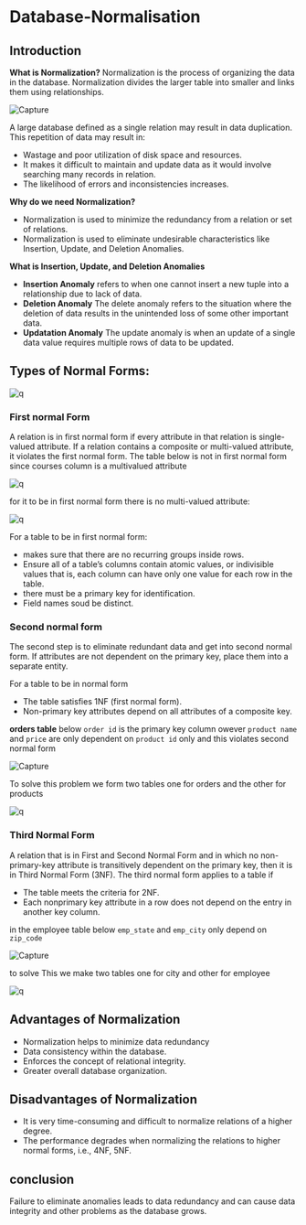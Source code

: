 # Database-Normalisation

## Introduction
**What is Normalization?**
Normalization is the process of organizing the data in the database. Normalization divides the larger table into smaller and links them using relationships.

![Capture](https://github.com/allan-pg/database-normalisation/assets/62595869/6360602e-f89b-4e51-b85b-5299e7f7503a)


A large database defined as a single relation may result in data duplication. This repetition of data may result in:
- Wastage and poor utilization of disk space and resources.
- It makes it difficult to maintain and update data as it would involve searching many records in relation.
- The likelihood of errors and inconsistencies increases.
 
**Why do we need Normalization?** 
- Normalization is used to minimize the redundancy from a relation or set of relations.
- Normalization is used to eliminate undesirable characteristics like Insertion, Update, and Deletion Anomalies.

 **What is Insertion, Update, and Deletion Anomalies**
 - **Insertion Anomaly** refers to when one cannot insert a new tuple into a relationship due to lack of data.
 - **Deletion Anomaly** The delete anomaly refers to the situation where the deletion of data results in the unintended loss of some other important data.
 - **Updatation Anomaly** The update anomaly is when an update of a single data value requires multiple rows of data to be updated.

  ## Types of Normal Forms:

  ![q](https://github.com/allan-pg/database-normalisation/assets/62595869/ec10892d-c085-40b2-9d83-09cbf991552a)


  ### First normal Form
  A relation is in first normal form if every attribute in that relation is single-valued attribute. If a relation contains a composite or multi-valued attribute, it violates the first normal form.
   The table below is not in first normal form since courses column is a multivalued attribute
   
![q](https://github.com/allan-pg/database-normalisation/assets/62595869/67d6343b-5dc3-4db5-acc1-e8b3fcb7642d)

for it to be in first normal form there is no multi-valued attribute:

![q](https://github.com/allan-pg/database-normalisation/assets/62595869/35078de7-6696-4a18-a1b3-937727a5e3cd)

For a table to be in first normal form:
- makes sure that there are no recurring groups inside rows.
- Ensure all of a table’s columns contain atomic values, or indivisible values that is, each column can have only one value for each row in the table.
- there must be a primary key for identification.
- Field names soud be distinct.

### Second normal form
The second step is to eliminate redundant data and get into second normal form. If attributes are not dependent on the primary key, place them into a separate entity. 

For a table to be in normal form
- The table satisfies 1NF (first normal form).
- Non-primary key attributes depend on all attributes of a composite key.

 **orders table** below `order id` is the primary key column owever `product name` and `price` are only dependent on `product id` only and this violates second normal form

 ![Capture](https://github.com/allan-pg/database-normalisation/assets/62595869/39b0c13e-f903-4905-87df-085da6aa4d21)

To solve this problem we form two tables one for orders and the other for products

![q](https://github.com/allan-pg/database-normalisation/assets/62595869/d711ea69-2c6b-4e02-98c1-def6df406e45)

### Third Normal Form
A relation that is in First and Second Normal Form and in which no non-primary-key attribute is transitively dependent on the primary key, then it is in Third Normal Form (3NF).
The third normal form applies to a table if
- The table meets the criteria for 2NF.
- Each nonprimary key attribute in a row does not depend on the entry in another key column.

 in the employee table below `emp_state` and `emp_city` only depend on `zip_code`

 ![Capture](https://github.com/allan-pg/database-normalisation/assets/62595869/69420b04-6508-4f5d-ab0d-2ef64a05311d)

 to solve This we make two tables one for city and other for employee

 ![q](https://github.com/allan-pg/database-normalisation/assets/62595869/6353d587-a95d-4323-8100-926aadedd191)



  ## Advantages of Normalization
  - Normalization helps to minimize data redundancy
  - Data consistency within the database.
  - Enforces the concept of relational integrity.
  - Greater overall database organization.

   ## Disadvantages of Normalization
   - It is very time-consuming and difficult to normalize relations of a higher degree.
   - The performance degrades when normalizing the relations to higher normal forms, i.e., 4NF, 5NF.


 ## conclusion
 Failure to eliminate anomalies leads to data redundancy and can cause data integrity and other problems as the database grows.
